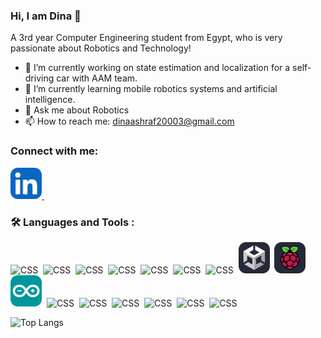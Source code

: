 ### Hi, I am Dina 👋
A 3rd year Computer Engineering student from Egypt, who is very passionate about Robotics and Technology!
- 🔭 I’m currently working on state estimation and localization for a self-driving car with AAM team.
- 🌱 I’m currently learning mobile robotics systems and artificial intelligence. 
- 💬 Ask me about Robotics
- 📫 How to reach me: dinaashraf20003@gmail.com 

### Connect with me: 
<div id="badges">
  <a href="https://www.linkedin.com/in/dina-ashraf-b98753222/">
    <img src="https://github.com/tandpfun/skill-icons/blob/main/icons/LinkedIn.svg" alt="LinkedIn Badge"alt="CSS" width="50" height="50"/>&nbsp;
  </a>
</div>

### :hammer_and_wrench: Languages and Tools :
<div>
  <img src="https://github.com/yurijserrano/Github-Profile-Readme-Logos/blob/master/programming%20languages/c.svg" alt="CSS" width="50" height="50"/>&nbsp;
  <img src="https://github.com/yurijserrano/Github-Profile-Readme-Logos/blob/master/programming%20languages/c%2B%2B.svg" alt="CSS" width="50" height="50"/>&nbsp;
  <img src="https://github.com/yurijserrano/Github-Profile-Readme-Logos/blob/master/programming%20languages/c%23.svg" alt="CSS" width="50" height="50"/>&nbsp;
  <img src="https://github.com/yurijserrano/Github-Profile-Readme-Logos/blob/master/programming%20languages/python.svg" alt="CSS" width="50" height="50"/>&nbsp;
  <img src="https://github.com/yurijserrano/Github-Profile-Readme-Logos/blob/master/programming%20languages/java.svg" alt="CSS" width="50" height="50"/>&nbsp;
  <img src="https://user-images.githubusercontent.com/25181517/186884153-99edc188-e4aa-4c84-91b0-e2df260ebc33.png" alt="CSS" width="50" height="50"/>&nbsp;
  <img src="https://user-images.githubusercontent.com/25181517/192106593-610ee31c-995e-4f24-b8e1-0f18eead6fae.png" alt="CSS" width="50" height="50"/>&nbsp;
   <img src="https://github.com/tandpfun/skill-icons/blob/main/icons/Unity-Dark.svg" alt="CSS" width="50" height="50"/>&nbsp;
  <img src="https://github.com/tandpfun/skill-icons/blob/main/icons/RaspberryPi-Dark.svg" alt="CSS" width="50" height="50"/>&nbsp;
  <img src="https://github.com/tandpfun/skill-icons/blob/main/icons/Arduino.svg" alt="CSS" width="50" height="50"/>&nbsp;
  <img src="https://www.vectorlogo.zone/logos/ros/ros-ar21.png" alt="CSS" width="70" height="50"/>&nbsp;
  <img src="https://camo.githubusercontent.com/a60529526251a7c200aea95234ec703964d296843703d3767d9b4992263dee47/68747470733a2f2f7777772e746865636f6e73747275637473696d2e636f6d2f77702d636f6e74656e742f75706c6f6164732f323031352f31302f7765626f74732d312e706e67" alt="CSS" width="60" height="60"/>&nbsp;
  <img src="https://classic.gazebosim.org/assets/gazebo_vert-af0a0ada204b42b6daca54e98766979e45e011ea22347ffe90580458476d26d6.png" alt="CSS" width="40" height="50"/>&nbsp;
  <img src="https://avatars.githubusercontent.com/u/4962836?s=280&v=4" alt="CSS" width="50" height="50"/>&nbsp;
  <img src="https://download.zone/wp-content/uploads/2020/03/Autodesk-Eagle-Free-Download.png" alt="CSS" width="50" height="50"/>&nbsp;
  <img src="https://gdm-catalog-fmapi-prod.imgix.net/ProductLogo/554b7a86-f7d2-4a3c-b679-88c2980f95c7.png?auto=format&q=50&w=80&h=80&fit=max&dpr=3" alt="CSS" width="60" height="60"/>&nbsp;
</div>

![Top Langs](https://github-readme-stats.vercel.app/api/top-langs/?username=dinaashraf20003&layout=compact)
